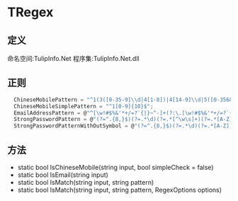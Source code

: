 # TRegex

## 定义

命名空间:TulipInfo.Net
程序集:TulipInfo.Net.dll

## 正则
``` cs
  ChineseMobilePattern = "^1(3([0-35-9]\\d|4[1-8])|4[14-9]\\d|5([0-35689]\\d|7[1-79])|66\\d|7[2-35-8]\\d|8\\d{2}|9[13589]\\d)\\d{7}$";
  ChineseMobileSimplePattern = "^1[0-9]{10}$";
  EmailAddressPattern = @"^[\w!#$%&'*+/=?`{|}~^-]+(?:\.[\w!#$%&'*+/=?`{|}~^-]+)*@(?:[A-Z0-9-]+\.)+[A-Z]{2,6}$";
  StrongPasswordPattern = @"(?=^.{8,}$)(?=.*\d)(?=.*[^\w\s]+)(?=.*[A-Z])(?=.*[a-z]).*$";
  StrongPasswordPatternWithOutSymbol = @"(?=^.{8,}$)(?=.*\d)(?=.*[A-Z])(?=.*[a-z]).*$";
```


## 方法
- static bool IsChineseMobile(string input, bool simpleCheck = false)
- static bool IsEmail(string input)
- static bool IsMatch(string input, string pattern)
- static bool IsMatch(string input, string pattern, RegexOptions options)